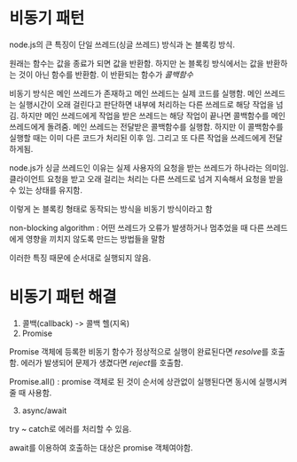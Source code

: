 # 비동기 패턴

node.js의 큰 특징이 단일 쓰레드(싱글 쓰레드) 방식과 논 블록킹 방식.

원래는 함수는 값을 종료가 되면 값을 반환함. 하지만 논 블록킹 방식에서는 값을 반환하는 것이 아닌 함수를 반환함. 이 반환되는 함수가 *콜백함수*

비동기 방식은 메인 쓰레드가 존재하고 메인 쓰레드는 실제 코드를 실행함. 메인 쓰레드는 실행시간이 오래 걸린다고 판단하면 내부에 처리하는 다른 쓰레드로 해당 작업을 넘김. 하지만 메인 쓰레드에게 작업을 받은 쓰레드는 해당 작업이 끝나면 콜백함수를 메인 쓰레드에게 돌려줌. 메인 쓰레드는 전달받은 콜백함수를 실행함. 하지만 이 콜백함수를 실행할 때는 이미 다른 코드가 처리된 이후 임. 그리고 또 다른 작업을 쓰레드에게 전달하게됨.

node.js가 싱글 쓰레드인 이유는 실제 사용자의 요청을 받는 쓰레드가 하나라는 의미임. 클라이언트 요청을 받고 오래 걸리는 처리는 다른 
쓰레드로 넘겨 지속해서 요청을 받을 수 있는 상태를 유지함.

이렇게 논 블록킹 형태로 동작되는 방식을 비동기 방식이라고 함

non-blocking algorithm : 어떤 쓰레드가 오류가 발생하거나 멈추었을 때 다른 쓰레드에게 영향을 끼치지 않도록 만드는 방법들을 말함

이러한 특징 때문에 순서대로 실행되지 않음.

# 비동기 패턴 해결 

1. 콜백(callback) -> 콜백 헬(지옥)
2. Promise

Promise 객체에 등록한 비동기 함수가 정상적으로 실행이 완료된다면 *resolve*를 호출함. 에러가 발생되어 문제가 생겼다면 *reject*를 호출함.

Promise.all() : promise 객체로 된 것이 순서에 상관없이 실행된다면 동시에 실행시켜줄 때 사용함.

3. async/await

try ~ catch로 에러를 처리할 수 있음.

await를 이용하여 호출하는 대상은 promise 객체여야함.